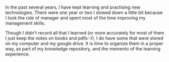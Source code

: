 <!--
title: Technical document archive
date: 2016-11-01 20:19:59
tags: 
-->
In the past several years, I have kept learning and practising new technologies. There were one year or two I slowed down a little bit because I took the role of manager and spent most of the time improving my management skills. 

Though I didn't record all that I learned (or more accurately for most of them I just keep the notes on books and pdfs:-)), I do have some that were stored on my computer and my google drive. It is time to organize them in a proper way, as part of my knowledge repository, and the memento of the learning experience. 
